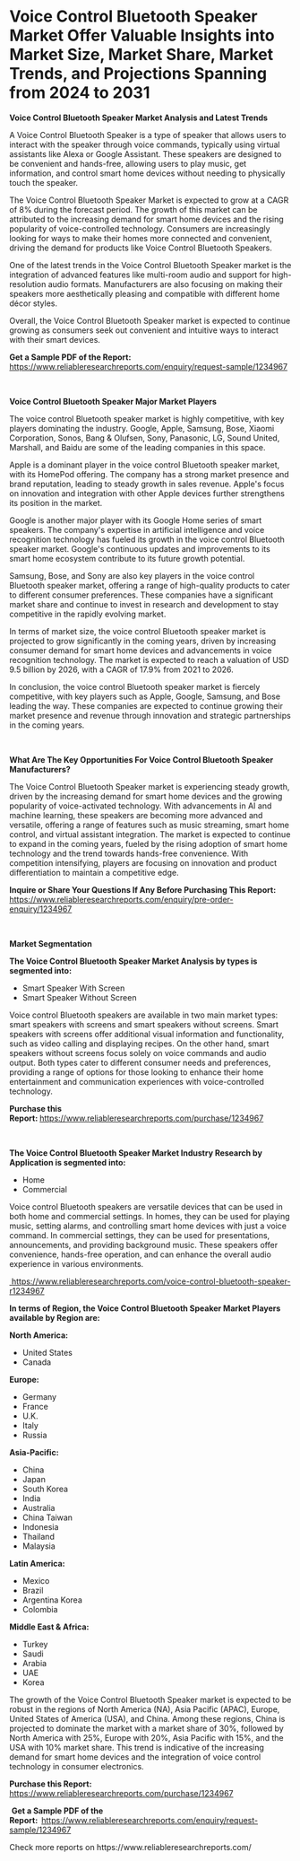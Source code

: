 <p><h1>Voice Control Bluetooth Speaker Market Offer Valuable Insights into Market Size, Market Share, Market Trends, and Projections Spanning from 2024 to 2031</h1></p><p><strong>Voice Control Bluetooth Speaker Market Analysis and Latest Trends</strong></p>
<p><p>A Voice Control Bluetooth Speaker is a type of speaker that allows users to interact with the speaker through voice commands, typically using virtual assistants like Alexa or Google Assistant. These speakers are designed to be convenient and hands-free, allowing users to play music, get information, and control smart home devices without needing to physically touch the speaker.</p><p>The Voice Control Bluetooth Speaker Market is expected to grow at a CAGR of 8% during the forecast period. The growth of this market can be attributed to the increasing demand for smart home devices and the rising popularity of voice-controlled technology. Consumers are increasingly looking for ways to make their homes more connected and convenient, driving the demand for products like Voice Control Bluetooth Speakers.</p><p>One of the latest trends in the Voice Control Bluetooth Speaker market is the integration of advanced features like multi-room audio and support for high-resolution audio formats. Manufacturers are also focusing on making their speakers more aesthetically pleasing and compatible with different home décor styles.</p><p>Overall, the Voice Control Bluetooth Speaker market is expected to continue growing as consumers seek out convenient and intuitive ways to interact with their smart devices.</p></p>
<p><strong>Get a Sample PDF of the Report:&nbsp;</strong> <a href="https://www.reliableresearchreports.com/enquiry/request-sample/1234967">https://www.reliableresearchreports.com/enquiry/request-sample/1234967</a></p>
<p>&nbsp;</p>
<p><strong>Voice Control Bluetooth Speaker Major Market Players</strong></p>
<p><p>The voice control Bluetooth speaker market is highly competitive, with key players dominating the industry. Google, Apple, Samsung, Bose, Xiaomi Corporation, Sonos, Bang & Olufsen, Sony, Panasonic, LG, Sound United, Marshall, and Baidu are some of the leading companies in this space.</p><p>Apple is a dominant player in the voice control Bluetooth speaker market, with its HomePod offering. The company has a strong market presence and brand reputation, leading to steady growth in sales revenue. Apple's focus on innovation and integration with other Apple devices further strengthens its position in the market.</p><p>Google is another major player with its Google Home series of smart speakers. The company's expertise in artificial intelligence and voice recognition technology has fueled its growth in the voice control Bluetooth speaker market. Google's continuous updates and improvements to its smart home ecosystem contribute to its future growth potential.</p><p>Samsung, Bose, and Sony are also key players in the voice control Bluetooth speaker market, offering a range of high-quality products to cater to different consumer preferences. These companies have a significant market share and continue to invest in research and development to stay competitive in the rapidly evolving market.</p><p>In terms of market size, the voice control Bluetooth speaker market is projected to grow significantly in the coming years, driven by increasing consumer demand for smart home devices and advancements in voice recognition technology. The market is expected to reach a valuation of USD 9.5 billion by 2026, with a CAGR of 17.9% from 2021 to 2026.</p><p>In conclusion, the voice control Bluetooth speaker market is fiercely competitive, with key players such as Apple, Google, Samsung, and Bose leading the way. These companies are expected to continue growing their market presence and revenue through innovation and strategic partnerships in the coming years.</p></p>
<p>&nbsp;</p>
<p><strong>What Are The Key Opportunities For Voice Control Bluetooth Speaker Manufacturers?</strong></p>
<p><p>The Voice Control Bluetooth Speaker market is experiencing steady growth, driven by the increasing demand for smart home devices and the growing popularity of voice-activated technology. With advancements in AI and machine learning, these speakers are becoming more advanced and versatile, offering a range of features such as music streaming, smart home control, and virtual assistant integration. The market is expected to continue to expand in the coming years, fueled by the rising adoption of smart home technology and the trend towards hands-free convenience. With competition intensifying, players are focusing on innovation and product differentiation to maintain a competitive edge.</p></p>
<p><strong>Inquire or Share Your Questions If Any Before Purchasing This Report:</strong> <a href="https://www.reliableresearchreports.com/enquiry/pre-order-enquiry/1234967">https://www.reliableresearchreports.com/enquiry/pre-order-enquiry/1234967</a></p>
<p>&nbsp;</p>
<p><strong>Market Segmentation</strong></p>
<p><strong>The Voice Control Bluetooth Speaker Market Analysis by types is segmented into:</strong></p>
<p><ul><li>Smart Speaker With Screen</li><li>Smart Speaker Without Screen</li></ul></p>
<p><p>Voice control Bluetooth speakers are available in two main market types: smart speakers with screens and smart speakers without screens. Smart speakers with screens offer additional visual information and functionality, such as video calling and displaying recipes. On the other hand, smart speakers without screens focus solely on voice commands and audio output. Both types cater to different consumer needs and preferences, providing a range of options for those looking to enhance their home entertainment and communication experiences with voice-controlled technology.</p></p>
<p><strong>Purchase this Report:&nbsp;</strong><a href="https://www.reliableresearchreports.com/purchase/1234967">https://www.reliableresearchreports.com/purchase/1234967</a></p>
<p>&nbsp;</p>
<p><strong>The Voice Control Bluetooth Speaker Market Industry Research by Application is segmented into:</strong></p>
<p><ul><li>Home</li><li>Commercial</li></ul></p>
<p><p>Voice control Bluetooth speakers are versatile devices that can be used in both home and commercial settings. In homes, they can be used for playing music, setting alarms, and controlling smart home devices with just a voice command. In commercial settings, they can be used for presentations, announcements, and providing background music. These speakers offer convenience, hands-free operation, and can enhance the overall audio experience in various environments.</p></p>
<p><a href="https://www.reliableresearchreports.com/voice-control-bluetooth-speaker-r1234967">&nbsp;https://www.reliableresearchreports.com/voice-control-bluetooth-speaker-r1234967</a></p>
<p><strong>In terms of Region, the Voice Control Bluetooth Speaker Market Players available by Region are:</strong></p>
<p>
    <p> <strong> North America: </strong>
        <ul>
            <li>United States</li>
            <li>Canada</li>
        </ul>
        </p> 
    <p> <strong> Europe: </strong>
        <ul>
            <li>Germany</li>
            <li>France</li>
            <li>U.K.</li>
            <li>Italy</li>
            <li>Russia</li>
        </ul>
        </p> 
    <p> <strong> Asia-Pacific: </strong>
        <ul>
            <li>China</li>
            <li>Japan</li>
            <li>South Korea</li>
            <li>India</li>
            <li>Australia</li>
            <li>China Taiwan</li>
            <li>Indonesia</li>
            <li>Thailand</li>
            <li>Malaysia</li>
        </ul>
        </p> 
    <p> <strong> Latin America: </strong>
        <ul>
            <li>Mexico</li>
            <li>Brazil</li>
            <li>Argentina Korea</li>
            <li>Colombia</li>
        </ul>
        </p> 
    <p> <strong> Middle East & Africa: </strong>
        <ul>
            <li>Turkey</li>
            <li>Saudi</li>
            <li>Arabia</li>
            <li>UAE</li>
            <li>Korea</li>
        </ul>
    </p>
    </p>
<p><p>The growth of the Voice Control Bluetooth Speaker market is expected to be robust in the regions of North America (NA), Asia Pacific (APAC), Europe, United States of America (USA), and China. Among these regions, China is projected to dominate the market with a market share of 30%, followed by North America with 25%, Europe with 20%, Asia Pacific with 15%, and the USA with 10% market share. This trend is indicative of the increasing demand for smart home devices and the integration of voice control technology in consumer electronics.</p></p>
<p><strong>Purchase this Report: </strong><a href="https://www.reliableresearchreports.com/purchase/1234967">https://www.reliableresearchreports.com/purchase/1234967</a></p>
<p>&nbsp;<strong>Get a Sample PDF of the Report:&nbsp;&nbsp;</strong><a href="https://www.reliableresearchreports.com/enquiry/request-sample/1234967">https://www.reliableresearchreports.com/enquiry/request-sample/1234967</a></p>
<p><strong></strong></p>
<p>Check more reports on https://www.reliableresearchreports.com/</p>